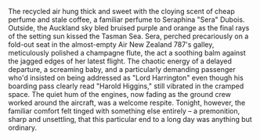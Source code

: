 The recycled air hung thick and sweet with the cloying scent of cheap perfume and stale coffee, a familiar perfume to Seraphina "Sera" Dubois.  Outside, the Auckland sky bled bruised purple and orange as the final rays of the setting sun kissed the Tasman Sea.  Sera, perched precariously on a fold-out seat in the almost-empty Air New Zealand 787's galley, meticulously polished a champagne flute, the act a soothing balm against the jagged edges of her latest flight.  The chaotic energy of a delayed departure, a screaming baby, and a particularly demanding passenger who'd insisted on being addressed as "Lord Harrington" even though his boarding pass clearly read "Harold Higgins," still vibrated in the cramped space.  The quiet hum of the engines, now fading as the ground crew worked around the aircraft, was a welcome respite.  Tonight, however, the familiar comfort felt tinged with something else entirely – a premonition, sharp and unsettling, that this particular end to a long day was anything but ordinary.
